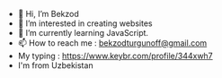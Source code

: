 - 👋 Hi, I’m Bekzod
- 👀 I’m interested in creating websites
- 🌱 I’m currently learning JavaScript.
- 📫 How to reach me : bekzodturgunoff@gmail.com
-    My typing : https://www.keybr.com/profile/344xwh7
-    I'm from Uzbekistan 

<!---
bekzodturgunoff/bekzodturgunoff is a ✨ special ✨ repository because its `README.md` (this file) appears on your GitHub profile.
You can click the Preview link to take a look at your changes.
--->
